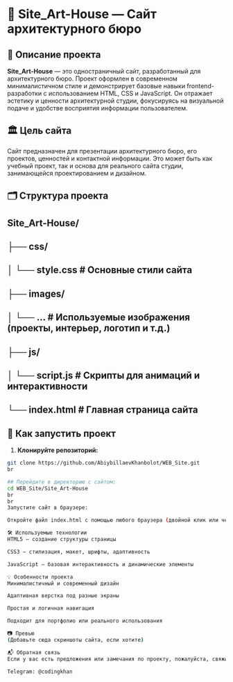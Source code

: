 # 🎨 Site_Art-House — Сайт архитектурного бюро

## 📌 Описание проекта

**Site_Art-House** — это одностраничный сайт, разработанный для архитектурного бюро. Проект оформлен в современном минималистичном стиле и демонстрирует базовые навыки frontend-разработки с использованием HTML, CSS и JavaScript. Он отражает эстетику и ценности архитектурной студии, фокусируясь на визуальной подаче и удобстве восприятия информации пользователем.

## 🏛 Цель сайта

Сайт предназначен для презентации архитектурного бюро, его проектов, ценностей и контактной информации. Это может быть как учебный проект, так и основа для реального сайта студии, занимающейся проектированием и дизайном.

## 🗂 Структура проекта
## Site_Art-House/
## ├── css/
## │ └── style.css # Основные стили сайта
## ├── images/
## │ └── ... # Используемые изображения (проекты, интерьер, логотип и т.д.)
## ├── js/
## │ └── script.js # Скрипты для анимаций и интерактивности
## └── index.html # Главная страница сайта


## 🚀 Как запустить проект

1. **Клонируйте репозиторий:**

```bash
git clone https://github.com/AbiybillaevKhanbolot/WEB_Site.git
br

## Перейдите в директорию с сайтом:
cd WEB_Site/Site_Art-House
br
br
Запустите сайт в браузере:

Откройте файл index.html с помощью любого браузера (двойной клик или через «Открыть с помощью»).

🛠 Используемые технологии
HTML5 — создание структуры страницы

CSS3 — стилизация, макет, шрифты, адаптивность

JavaScript — базовая интерактивность и динамические элементы

💡 Особенности проекта
Минималистичный и современный дизайн

Адаптивная верстка под разные экраны

Простая и логичная навигация

Подходит для портфолио или реального использования

📷 Превью
(Добавьте сюда скриншоты сайта, если хотите)

📬 Обратная связь
Если у вас есть предложения или замечания по проекту, пожалуйста, свяжитесь со мной:

Telegram: @codingkhan



